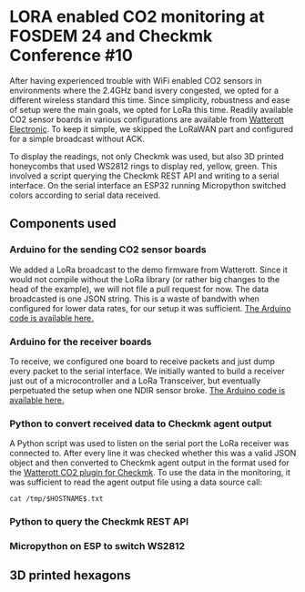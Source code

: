 # LORA enabled CO2 monitoring at FOSDEM 24 and Checkmk Conference #10

After having experienced trouble with WiFi enabled CO2 sensors in environments where the 2.4GHz band isvery congested, we opted for a different wireless standard this time.
Since simplicity, robustness and ease of setup were the main goals, we opted for LoRa this time.
Readily available CO2 sensor boards in various configurations are available from [Watterott Electronic](https://watterott.com/).
To keep it simple, we skipped the LoRaWAN part and configured for a simple broadcast without ACK.

To display the readings, not only Checkmk was used, but also 3D printed honeycombs that used WS2812 rings to display red, yellow, green.
This involved a script querying the Checkmk REST API and writing to a serial interface.
On the serial interface an ESP32 running Micropython switched colors according to serial data received.

## Components used

### Arduino for the sending CO2 sensor boards

We added a LoRa broadcast to the demo firmware from Watterott.
Since it would not compile without the LoRa library (or rather big changes to the head of the example), we will not file a pull request for now.
The data broadcasted is one JSON string. This is a waste of bandwith when configured for lower data rates, for our setup it was sufficient.
[The Arduino code is available here.](./Arduino/CO2-Ampel/examples/CO2-Ampel/CO2-Ampel.ino)

### Arduino for the receiver boards

To receive, we configured one board to receive packets and just dump every packet to the serial interface.
We initially wanted to build a receiver just out of a microcontroller and a LoRa Transceiver, but eventually perpetuated the setup when one NDIR sensor broke.
[The Arduino code is available here.](./Arduino/LoraReceiverTest/LoraReceiverTest.ino)

### Python to convert received data to Checkmk agent output

A Python script was used to listen on the serial port the LoRa receiver was connected to.
After every line it was checked whether this was a valid JSON object and then converted to Checkmk agent output in the format used for the [Watterott CO2 plugin for Checkmk](https://exchange.checkmk.com/p/watterott-co2-ampel).
To use the data in the monitoring, it was sufficient to read the agent output file using a data source call:

    cat /tmp/$HOSTNAME$.txt

### Python to query the Checkmk REST API



### Micropython on ESP to switch WS2812

## 3D printed hexagons

